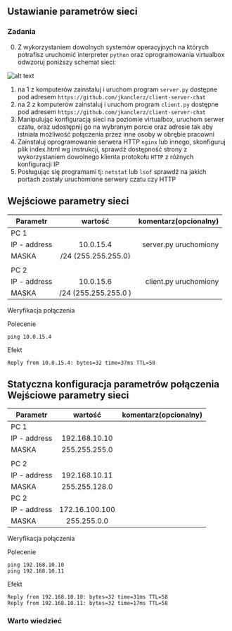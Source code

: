 ## Ustawianie parametrów sieci

### Zadania

0. Z wykorzystaniem dowolnych systemów operacyjnych na których potrafisz uruchomić interpreter ``python`` oraz oprogramowania virtualbox odwzoruj poniższy schemat sieci:

![alt text][network]

[network]: ./network.png "Logo Title Text 2"

1. na 1 z komputerów zainstaluj i uruchom program ``server.py`` dostępne pod adresem ``https://github.com/jkanclerz/client-server-chat``
2. na 2 z komputerów zainstaluj i uruchom program ``client.py`` dostępne pod adresem ``https://github.com/jkanclerz/client-server-chat``
3. Manipulując konfiguracją sieci na poziomie virtualbox, uruchom serwer czatu, oraz udostępnij go na wybranym porcie oraz adresie tak aby istniała możliwość połączenia przez inne osoby w obrębie pracowni
4. Zainstaluj oprogramowanie serwera HTTP ``nginx`` lub innego, skonfiguruj plik index.html wg instrukcji, sprawdź dostępność strony z wykorzystaniem dowolnego klienta protokołu ``HTTP`` z różnych konfiguracji IP
5. Posługując się programami tj: ``netstat`` lub ``lsof`` sprawdź na jakich portach zostały uruchomione serwery czatu czy HTTP

Wejściowe parametry sieci
-------------------------
| Parametr | wartość | komentarz(opcionalny) |
| ------------- |:-------------:| -----:|
|   PC 1 |  
| IP - address  | 10.0.15.4 | server.py uruchomiony |
| MASKA  | /24 (255.255.255.0) | |
|   |  | |
| PC 2  |  | |
| IP - address  | 10.0.15.6 | client.py uruchomiony |
| MASKA  | /24 (255.255.255.0 )| |

Weryfikacja połączenia

Polecenie
```
ping 10.0.15.4
```

Efekt
```
Reply from 10.0.15.4: bytes=32 time=37ms TTL=58
```
Statyczna konfiguracja parametrów połączenia
Wejściowe parametry sieci
-------------------------
| Parametr | wartość | komentarz(opcionalny) |
| ------------- |:-------------:| -----:|
|   PC 1 |  
| IP - address  | 192.168.10.10 | |
| MASKA  | 255.255.255.0 | |
|   |  | |
| PC 2  |  | |
| IP - address  | 192.168.10.11 | |
| MASKA  | 255.255.128.0 | |
| PC 2  |  | |
| IP - address  | 172.16.100.100 | |
| MASKA  | 255.255.0.0 | |

Weryfikacja połączenia

Polecenie
```
ping 192.168.10.10
ping 192.168.10.11
```

Efekt
```
Reply from 192.168.10.10: bytes=32 time=31ms TTL=58
Reply from 192.168.10.11: bytes=32 time=17ms TTL=58
```

### Warto wiedzieć



